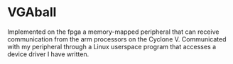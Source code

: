 # VGAball
Implemented on the fpga a memory-mapped peripheral that can receive communication from the arm processors on the Cyclone V. Communicated with my peripheral through a Linux userspace program that accesses a device driver I have written.
